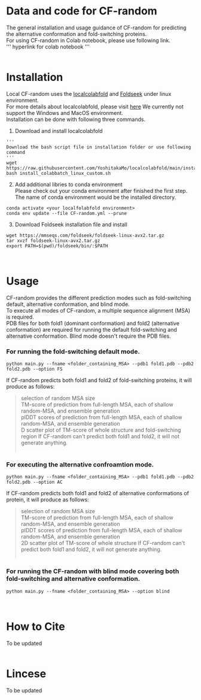 # Data and code for CF-random
The general installation and usage guidance of CF-random for predicting the alternative conformation and fold-switching proteins.<br>
For using CF-random in Colab notebook, please use following link.<br>
''' hyperlink for colab notebook '''<br><br>

# Installation
Local CF-random uses the [localcolabfold](https://github.com/YoshitakaMo/localcolabfold) and [Foldseek](https://github.com/steineggerlab/foldseek) under linux environment.<br>
For more details about localcolabfold, please visit [here](https://github.com/YoshitakaMo/localcolabfold) 
We currently not support the Windows and MacOS environment.<br>
Installation can be done with following three commands. <br>

1. Download and install localcolabfold <br>
```
'''
Download the bash script file in installation folder or use following command
'''
wget https://raw.githubusercontent.com/YoshitakaMo/localcolabfold/main/install_colabbatch_linux.sh
bash install_colabbatch_linux_custom.sh
```

2. Add additional libries to conda environment<br>
Please check out your conda environment after finished the first step.<br>
The name of conda environment would be the installed directory.
```
conda activate <your localfolabfold environment>
conda env update --file CF-random.yml --prune
```

3. Download Foldseek installation file and install <br>
```
wget https://mmseqs.com/foldseek/foldseek-linux-avx2.tar.gz
tar xvzf foldseek-linux-avx2.tar.gz
export PATH=$(pwd)/foldseek/bin/:$PATH
```
<br>

# Usage
CF-random provides the different prediction modes such as fold-switching default, alternative conformation, and blind mode.<br>
To execute all modes of CF-random, a multiple sequence alignment (MSA) is required.<br> PDB files for both fold1 (dominant conformation) and fold2 (alternative conformation) are required for running the default fold-switching and alternative conformation. Blind mode doesn't require the PDB files.<br>

### For running the fold-switching default mode. <br>
```
python main.py --fname <folder_containing_MSA> --pdb1 fold1.pdb --pdb2 fold2.pdb --option FS
```
If CF-random predicts both fold1 and fold2 of fold-switching proteins, it will produce as follows:
> selection of random MSA size <br>
> TM-score of prediction from full-length MSA, each of shallow random-MSA, and ensemble generation <br>
> plDDT scores of prediction from full-length MSA, each of shallow random-MSA, and ensemble generation <br>
> D scatter plot of TM-score of whole structure and fold-switching region 
If CF-random can't predict both fold1 and fold2, it will not generate anything.
<br><br>


### For executing the alternative confroamtion mode. <br>
```
python main.py --fname <folder_containing_MSA> --pdb1 fold1.pdb --pdb2 fold2.pdb --option AC
```
If CF-random predicts both fold1 and fold2 of alternative conformations of protein, it will produce as follows:
> selection of random MSA size <br>
> TM-score of prediction from full-length MSA, each of shallow random-MSA, and ensemble generation <br>
> plDDT scores of prediction from full-length MSA, each of shallow random-MSA, and ensemble generation <br>
> 2D scatter plot of TM-score of whole structure
If CF-random can't predict both fold1 and fold2, it will not generate anything.
<br><br>


### For running the CF-random with blind mode covering both fold-switching and alternative conformation. <br>
```
python main.py --fname <folder_containing_MSA> --option blind
```
<br>

# How to Cite
To be updated
<br><br>

# Lincese
To be updated



